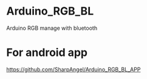 # Arduino_RGB_BL
Arduino RGB manage with bluetooth

# For android app 
https://github.com/SharpAngel/Arduino_RGB_BL_APP
